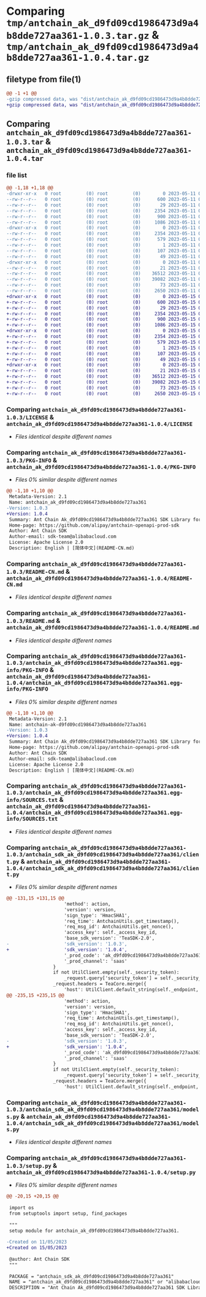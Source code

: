 # Comparing `tmp/antchain_ak_d9fd09cd1986473d9a4b8dde727aa361-1.0.3.tar.gz` & `tmp/antchain_ak_d9fd09cd1986473d9a4b8dde727aa361-1.0.4.tar.gz`

## filetype from file(1)

```diff
@@ -1 +1 @@
-gzip compressed data, was "dist/antchain_ak_d9fd09cd1986473d9a4b8dde727aa361-1.0.3.tar", last modified: Thu May 11 07:55:52 2023, max compression
+gzip compressed data, was "dist/antchain_ak_d9fd09cd1986473d9a4b8dde727aa361-1.0.4.tar", last modified: Mon May 15 06:57:32 2023, max compression
```

## Comparing `antchain_ak_d9fd09cd1986473d9a4b8dde727aa361-1.0.3.tar` & `antchain_ak_d9fd09cd1986473d9a4b8dde727aa361-1.0.4.tar`

### file list

```diff
@@ -1,18 +1,18 @@
-drwxr-xr-x   0 root         (0) root         (0)        0 2023-05-11 07:55:52.000000 antchain_ak_d9fd09cd1986473d9a4b8dde727aa361-1.0.3/
--rw-r--r--   0 root         (0) root         (0)      600 2023-05-11 07:55:51.000000 antchain_ak_d9fd09cd1986473d9a4b8dde727aa361-1.0.3/LICENSE
--rw-r--r--   0 root         (0) root         (0)       29 2023-05-11 07:55:51.000000 antchain_ak_d9fd09cd1986473d9a4b8dde727aa361-1.0.3/MANIFEST.in
--rw-r--r--   0 root         (0) root         (0)     2354 2023-05-11 07:55:52.000000 antchain_ak_d9fd09cd1986473d9a4b8dde727aa361-1.0.3/PKG-INFO
--rw-r--r--   0 root         (0) root         (0)      900 2023-05-11 07:55:51.000000 antchain_ak_d9fd09cd1986473d9a4b8dde727aa361-1.0.3/README-CN.md
--rw-r--r--   0 root         (0) root         (0)     1086 2023-05-11 07:55:51.000000 antchain_ak_d9fd09cd1986473d9a4b8dde727aa361-1.0.3/README.md
-drwxr-xr-x   0 root         (0) root         (0)        0 2023-05-11 07:55:52.000000 antchain_ak_d9fd09cd1986473d9a4b8dde727aa361-1.0.3/antchain_ak_d9fd09cd1986473d9a4b8dde727aa361.egg-info/
--rw-r--r--   0 root         (0) root         (0)     2354 2023-05-11 07:55:52.000000 antchain_ak_d9fd09cd1986473d9a4b8dde727aa361-1.0.3/antchain_ak_d9fd09cd1986473d9a4b8dde727aa361.egg-info/PKG-INFO
--rw-r--r--   0 root         (0) root         (0)      579 2023-05-11 07:55:52.000000 antchain_ak_d9fd09cd1986473d9a4b8dde727aa361-1.0.3/antchain_ak_d9fd09cd1986473d9a4b8dde727aa361.egg-info/SOURCES.txt
--rw-r--r--   0 root         (0) root         (0)        1 2023-05-11 07:55:52.000000 antchain_ak_d9fd09cd1986473d9a4b8dde727aa361-1.0.3/antchain_ak_d9fd09cd1986473d9a4b8dde727aa361.egg-info/dependency_links.txt
--rw-r--r--   0 root         (0) root         (0)      107 2023-05-11 07:55:52.000000 antchain_ak_d9fd09cd1986473d9a4b8dde727aa361-1.0.3/antchain_ak_d9fd09cd1986473d9a4b8dde727aa361.egg-info/requires.txt
--rw-r--r--   0 root         (0) root         (0)       49 2023-05-11 07:55:52.000000 antchain_ak_d9fd09cd1986473d9a4b8dde727aa361-1.0.3/antchain_ak_d9fd09cd1986473d9a4b8dde727aa361.egg-info/top_level.txt
-drwxr-xr-x   0 root         (0) root         (0)        0 2023-05-11 07:55:52.000000 antchain_ak_d9fd09cd1986473d9a4b8dde727aa361-1.0.3/antchain_sdk_ak_d9fd09cd1986473d9a4b8dde727aa361/
--rw-r--r--   0 root         (0) root         (0)       21 2023-05-11 07:55:51.000000 antchain_ak_d9fd09cd1986473d9a4b8dde727aa361-1.0.3/antchain_sdk_ak_d9fd09cd1986473d9a4b8dde727aa361/__init__.py
--rw-r--r--   0 root         (0) root         (0)    36512 2023-05-11 07:55:51.000000 antchain_ak_d9fd09cd1986473d9a4b8dde727aa361-1.0.3/antchain_sdk_ak_d9fd09cd1986473d9a4b8dde727aa361/client.py
--rw-r--r--   0 root         (0) root         (0)    39082 2023-05-11 07:55:51.000000 antchain_ak_d9fd09cd1986473d9a4b8dde727aa361-1.0.3/antchain_sdk_ak_d9fd09cd1986473d9a4b8dde727aa361/models.py
--rw-r--r--   0 root         (0) root         (0)       73 2023-05-11 07:55:52.000000 antchain_ak_d9fd09cd1986473d9a4b8dde727aa361-1.0.3/setup.cfg
--rw-r--r--   0 root         (0) root         (0)     2650 2023-05-11 07:55:51.000000 antchain_ak_d9fd09cd1986473d9a4b8dde727aa361-1.0.3/setup.py
+drwxr-xr-x   0 root         (0) root         (0)        0 2023-05-15 06:57:32.000000 antchain_ak_d9fd09cd1986473d9a4b8dde727aa361-1.0.4/
+-rw-r--r--   0 root         (0) root         (0)      600 2023-05-15 06:57:32.000000 antchain_ak_d9fd09cd1986473d9a4b8dde727aa361-1.0.4/LICENSE
+-rw-r--r--   0 root         (0) root         (0)       29 2023-05-15 06:57:32.000000 antchain_ak_d9fd09cd1986473d9a4b8dde727aa361-1.0.4/MANIFEST.in
+-rw-r--r--   0 root         (0) root         (0)     2354 2023-05-15 06:57:32.000000 antchain_ak_d9fd09cd1986473d9a4b8dde727aa361-1.0.4/PKG-INFO
+-rw-r--r--   0 root         (0) root         (0)      900 2023-05-15 06:57:32.000000 antchain_ak_d9fd09cd1986473d9a4b8dde727aa361-1.0.4/README-CN.md
+-rw-r--r--   0 root         (0) root         (0)     1086 2023-05-15 06:57:32.000000 antchain_ak_d9fd09cd1986473d9a4b8dde727aa361-1.0.4/README.md
+drwxr-xr-x   0 root         (0) root         (0)        0 2023-05-15 06:57:32.000000 antchain_ak_d9fd09cd1986473d9a4b8dde727aa361-1.0.4/antchain_ak_d9fd09cd1986473d9a4b8dde727aa361.egg-info/
+-rw-r--r--   0 root         (0) root         (0)     2354 2023-05-15 06:57:32.000000 antchain_ak_d9fd09cd1986473d9a4b8dde727aa361-1.0.4/antchain_ak_d9fd09cd1986473d9a4b8dde727aa361.egg-info/PKG-INFO
+-rw-r--r--   0 root         (0) root         (0)      579 2023-05-15 06:57:32.000000 antchain_ak_d9fd09cd1986473d9a4b8dde727aa361-1.0.4/antchain_ak_d9fd09cd1986473d9a4b8dde727aa361.egg-info/SOURCES.txt
+-rw-r--r--   0 root         (0) root         (0)        1 2023-05-15 06:57:32.000000 antchain_ak_d9fd09cd1986473d9a4b8dde727aa361-1.0.4/antchain_ak_d9fd09cd1986473d9a4b8dde727aa361.egg-info/dependency_links.txt
+-rw-r--r--   0 root         (0) root         (0)      107 2023-05-15 06:57:32.000000 antchain_ak_d9fd09cd1986473d9a4b8dde727aa361-1.0.4/antchain_ak_d9fd09cd1986473d9a4b8dde727aa361.egg-info/requires.txt
+-rw-r--r--   0 root         (0) root         (0)       49 2023-05-15 06:57:32.000000 antchain_ak_d9fd09cd1986473d9a4b8dde727aa361-1.0.4/antchain_ak_d9fd09cd1986473d9a4b8dde727aa361.egg-info/top_level.txt
+drwxr-xr-x   0 root         (0) root         (0)        0 2023-05-15 06:57:32.000000 antchain_ak_d9fd09cd1986473d9a4b8dde727aa361-1.0.4/antchain_sdk_ak_d9fd09cd1986473d9a4b8dde727aa361/
+-rw-r--r--   0 root         (0) root         (0)       21 2023-05-15 06:57:32.000000 antchain_ak_d9fd09cd1986473d9a4b8dde727aa361-1.0.4/antchain_sdk_ak_d9fd09cd1986473d9a4b8dde727aa361/__init__.py
+-rw-r--r--   0 root         (0) root         (0)    36512 2023-05-15 06:57:32.000000 antchain_ak_d9fd09cd1986473d9a4b8dde727aa361-1.0.4/antchain_sdk_ak_d9fd09cd1986473d9a4b8dde727aa361/client.py
+-rw-r--r--   0 root         (0) root         (0)    39082 2023-05-15 06:57:32.000000 antchain_ak_d9fd09cd1986473d9a4b8dde727aa361-1.0.4/antchain_sdk_ak_d9fd09cd1986473d9a4b8dde727aa361/models.py
+-rw-r--r--   0 root         (0) root         (0)       73 2023-05-15 06:57:32.000000 antchain_ak_d9fd09cd1986473d9a4b8dde727aa361-1.0.4/setup.cfg
+-rw-r--r--   0 root         (0) root         (0)     2650 2023-05-15 06:57:32.000000 antchain_ak_d9fd09cd1986473d9a4b8dde727aa361-1.0.4/setup.py
```

### Comparing `antchain_ak_d9fd09cd1986473d9a4b8dde727aa361-1.0.3/LICENSE` & `antchain_ak_d9fd09cd1986473d9a4b8dde727aa361-1.0.4/LICENSE`

 * *Files identical despite different names*

### Comparing `antchain_ak_d9fd09cd1986473d9a4b8dde727aa361-1.0.3/PKG-INFO` & `antchain_ak_d9fd09cd1986473d9a4b8dde727aa361-1.0.4/PKG-INFO`

 * *Files 0% similar despite different names*

```diff
@@ -1,10 +1,10 @@
 Metadata-Version: 2.1
 Name: antchain_ak_d9fd09cd1986473d9a4b8dde727aa361
-Version: 1.0.3
+Version: 1.0.4
 Summary: Ant Chain Ak_d9fd09cd1986473d9a4b8dde727aa361 SDK Library for Python
 Home-page: https://github.com/alipay/antchain-openapi-prod-sdk
 Author: Ant Chain SDK
 Author-email: sdk-team@alibabacloud.com
 License: Apache License 2.0
 Description: English | [简体中文](README-CN.md)
```

### Comparing `antchain_ak_d9fd09cd1986473d9a4b8dde727aa361-1.0.3/README-CN.md` & `antchain_ak_d9fd09cd1986473d9a4b8dde727aa361-1.0.4/README-CN.md`

 * *Files identical despite different names*

### Comparing `antchain_ak_d9fd09cd1986473d9a4b8dde727aa361-1.0.3/README.md` & `antchain_ak_d9fd09cd1986473d9a4b8dde727aa361-1.0.4/README.md`

 * *Files identical despite different names*

### Comparing `antchain_ak_d9fd09cd1986473d9a4b8dde727aa361-1.0.3/antchain_ak_d9fd09cd1986473d9a4b8dde727aa361.egg-info/PKG-INFO` & `antchain_ak_d9fd09cd1986473d9a4b8dde727aa361-1.0.4/antchain_ak_d9fd09cd1986473d9a4b8dde727aa361.egg-info/PKG-INFO`

 * *Files 0% similar despite different names*

```diff
@@ -1,10 +1,10 @@
 Metadata-Version: 2.1
 Name: antchain-ak-d9fd09cd1986473d9a4b8dde727aa361
-Version: 1.0.3
+Version: 1.0.4
 Summary: Ant Chain Ak_d9fd09cd1986473d9a4b8dde727aa361 SDK Library for Python
 Home-page: https://github.com/alipay/antchain-openapi-prod-sdk
 Author: Ant Chain SDK
 Author-email: sdk-team@alibabacloud.com
 License: Apache License 2.0
 Description: English | [简体中文](README-CN.md)
```

### Comparing `antchain_ak_d9fd09cd1986473d9a4b8dde727aa361-1.0.3/antchain_ak_d9fd09cd1986473d9a4b8dde727aa361.egg-info/SOURCES.txt` & `antchain_ak_d9fd09cd1986473d9a4b8dde727aa361-1.0.4/antchain_ak_d9fd09cd1986473d9a4b8dde727aa361.egg-info/SOURCES.txt`

 * *Files identical despite different names*

### Comparing `antchain_ak_d9fd09cd1986473d9a4b8dde727aa361-1.0.3/antchain_sdk_ak_d9fd09cd1986473d9a4b8dde727aa361/client.py` & `antchain_ak_d9fd09cd1986473d9a4b8dde727aa361-1.0.4/antchain_sdk_ak_d9fd09cd1986473d9a4b8dde727aa361/client.py`

 * *Files 0% similar despite different names*

```diff
@@ -131,15 +131,15 @@
                     'method': action,
                     'version': version,
                     'sign_type': 'HmacSHA1',
                     'req_time': AntchainUtils.get_timestamp(),
                     'req_msg_id': AntchainUtils.get_nonce(),
                     'access_key': self._access_key_id,
                     'base_sdk_version': 'TeaSDK-2.0',
-                    'sdk_version': '1.0.3',
+                    'sdk_version': '1.0.4',
                     '_prod_code': 'ak_d9fd09cd1986473d9a4b8dde727aa361',
                     '_prod_channel': 'saas'
                 }
                 if not UtilClient.empty(self._security_token):
                     _request.query['security_token'] = self._security_token
                 _request.headers = TeaCore.merge({
                     'host': UtilClient.default_string(self._endpoint, 'openapi.antchain.antgroup.com'),
@@ -235,15 +235,15 @@
                     'method': action,
                     'version': version,
                     'sign_type': 'HmacSHA1',
                     'req_time': AntchainUtils.get_timestamp(),
                     'req_msg_id': AntchainUtils.get_nonce(),
                     'access_key': self._access_key_id,
                     'base_sdk_version': 'TeaSDK-2.0',
-                    'sdk_version': '1.0.3',
+                    'sdk_version': '1.0.4',
                     '_prod_code': 'ak_d9fd09cd1986473d9a4b8dde727aa361',
                     '_prod_channel': 'saas'
                 }
                 if not UtilClient.empty(self._security_token):
                     _request.query['security_token'] = self._security_token
                 _request.headers = TeaCore.merge({
                     'host': UtilClient.default_string(self._endpoint, 'openapi.antchain.antgroup.com'),
```

### Comparing `antchain_ak_d9fd09cd1986473d9a4b8dde727aa361-1.0.3/antchain_sdk_ak_d9fd09cd1986473d9a4b8dde727aa361/models.py` & `antchain_ak_d9fd09cd1986473d9a4b8dde727aa361-1.0.4/antchain_sdk_ak_d9fd09cd1986473d9a4b8dde727aa361/models.py`

 * *Files identical despite different names*

### Comparing `antchain_ak_d9fd09cd1986473d9a4b8dde727aa361-1.0.3/setup.py` & `antchain_ak_d9fd09cd1986473d9a4b8dde727aa361-1.0.4/setup.py`

 * *Files 0% similar despite different names*

```diff
@@ -20,15 +20,15 @@
 
 import os
 from setuptools import setup, find_packages
 
 """
 setup module for antchain_ak_d9fd09cd1986473d9a4b8dde727aa361.
 
-Created on 11/05/2023
+Created on 15/05/2023
 
 @author: Ant Chain SDK
 """
 
 PACKAGE = "antchain_sdk_ak_d9fd09cd1986473d9a4b8dde727aa361"
 NAME = "antchain_ak_d9fd09cd1986473d9a4b8dde727aa361" or "alibabacloud-package"
 DESCRIPTION = "Ant Chain Ak_d9fd09cd1986473d9a4b8dde727aa361 SDK Library for Python"
```

